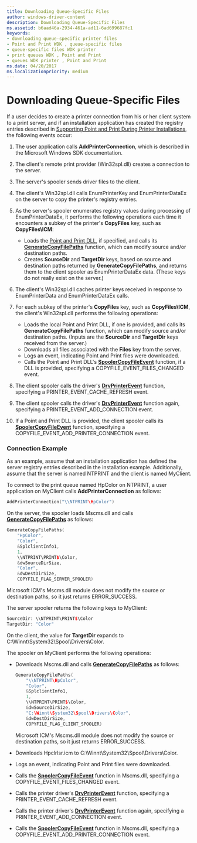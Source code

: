 ```yaml
---
title: Downloading Queue-Specific Files
author: windows-driver-content
description: Downloading Queue-Specific Files
ms.assetid: b6aad46a-2934-461a-ad11-6ad699687fc1
keywords:
- downloading queue-specific printer files
- Point and Print WDK , queue-specific files
- queue-specific files WDK printer
- print queues WDK , Point and Print
- queues WDK printer , Point and Print
ms.date: 04/20/2017
ms.localizationpriority: medium
---
```


# Downloading Queue-Specific Files





If a user decides to create a printer connection from his or her client system to a print server, and if an installation application has created the registry entries described in [Supporting Point and Print During Printer Installations](supporting-point-and-print-during-printer-installations.md), the following events occur:

1.  The user application calls **AddPrinterConnection**, which is described in the Microsoft Windows SDK documentation.

2.  The client's remote print provider (Win32spl.dll) creates a connection to the server.

3.  The server's spooler sends driver files to the client.

4.  The client's Win32spl.dll calls EnumPrinterKey and EnumPrinterDataEx on the server to copy the printer's registry entries.

5.  As the server's spooler enumerates registry values during processing of EnumPrinterDataEx, it performs the following operations each time it encounters a subkey of the printer's **CopyFiles** key, such as **CopyFiles\\ICM**:
    -   Loads the [Point and Print DLL](point-and-print-dlls.md), if specified, and calls its [**GenerateCopyFilePaths**](https://msdn.microsoft.com/library/windows/hardware/ff549896) function, which can modify source and/or destination paths.
    -   Creates **SourceDir** and **TargetDir** keys, based on source and destination paths returned by **GenerateCopyFilePaths**, and returns them to the client spooler as EnumPrinterDataEx data. (These keys do not really exist on the server.)

6.  The client's Win32spl.dll caches printer keys received in response to EnumPrinterData and EnumPrinterDataEx calls.

7.  For each subkey of the printer's **CopyFiles** key, such as **CopyFiles\\ICM**, the client's Win32spl.dll performs the following operations:
    -   Loads the local Point and Print DLL, if one is provided, and calls its **GenerateCopyFilePaths** function, which can modify source and/or destination paths. (Inputs are the **SourceDir** and **TargetDir** keys received from the server.)
    -   Downloads all files associated with the **Files** key from the server.
    -   Logs an event, indicating Point and Print files were downloaded.
    -   Calls the Point and Print DLL's [**SpoolerCopyFileEvent**](https://msdn.microsoft.com/library/windows/hardware/ff562681) function, if a DLL is provided, specifying a COPYFILE\_EVENT\_FILES\_CHANGED event.

8.  The client spooler calls the driver's [**DrvPrinterEvent**](https://msdn.microsoft.com/library/windows/hardware/ff548564) function, specifying a PRINTER\_EVENT\_CACHE\_REFRESH event.

9.  The client spooler calls the driver's [**DrvPrinterEvent**](https://msdn.microsoft.com/library/windows/hardware/ff548564) function again, specifying a PRINTER\_EVENT\_ADD\_CONNECTION event.

10. If a Point and Print DLL is provided, the client spooler calls its [**SpoolerCopyFileEvent**](https://msdn.microsoft.com/library/windows/hardware/ff562681) function, specifying a COPYFILE\_EVENT\_ADD\_PRINTER\_CONNECTION event.

### Connection Example

As an example, assume that an installation application has defined the server registry entries described in the installation example. Additionally, assume that the server is named NTPRINT and the client is named MyClient.

To connect to the print queue named HpColor on NTPRINT, a user application on MyClient calls **AddPrinterConnection** as follows:

```cpp
AddPrinterConnection("\\NTPRINT\HpColor")
```

On the server, the spooler loads Mscms.dll and calls [**GenerateCopyFilePaths**](https://msdn.microsoft.com/library/windows/hardware/ff549896) as follows:

```cpp
GenerateCopyFilePaths(
    "HpColor",
    "Color",
    &SplclientInfo1,
    1,
    \\NTPRINT\PRINT$\Color,
    &dwSourceDirSize,
    "Color",
    &dwDestDirSize,
    COPYFILE_FLAG_SERVER_SPOOLER)
```

Microsoft ICM's Mscms.dll module does not modify the source or destination paths, so it just returns ERROR\_SUCCESS.

The server spooler returns the following keys to MyClient:

```cpp
SourceDir: \\NTPRINT\PRINT$\Color
TargetDir: "Color"
```

On the client, the value for **TargetDir** expands to C:\\Winnt\\System32\\Spool\\Drivers\\Color.

The spooler on MyClient performs the following operations:

-   Downloads Mscms.dll and calls [**GenerateCopyFilePaths**](https://msdn.microsoft.com/library/windows/hardware/ff549896) as follows:

    ```cpp
    GenerateCopyFilePaths(
        "\\NTPRINT\HpColor",
        "Color",
        &SplclientInfo1,
        1,
        \\NTPRINT\PRINT$\Color,
        &dwSourceDirSize,
        "C:\Winnt\System32\Spool\Drivers\Color",
        &dwDestDirSize,
        COPYFILE_FLAG_CLIENT_SPOOLER)
    ```

    Microsoft ICM's Mscms.dll module does not modify the source or destination paths, so it just returns ERROR\_SUCCESS.

-   Downloads Hpclrlsr.icm to C:\\Winnt\\System32\\Spool\\Drivers\\Color.

-   Logs an event, indicating Point and Print files were downloaded.

-   Calls the [**SpoolerCopyFileEvent**](https://msdn.microsoft.com/library/windows/hardware/ff562681) function in Mscms.dll, specifying a COPYFILE\_EVENT\_FILES\_CHANGED event.

-   Calls the printer driver's [**DrvPrinterEvent**](https://msdn.microsoft.com/library/windows/hardware/ff548564) function, specifying a PRINTER\_EVENT\_CACHE\_REFRESH event.

-   Calls the printer driver's [**DrvPrinterEvent**](https://msdn.microsoft.com/library/windows/hardware/ff548564) function again, specifying a PRINTER\_EVENT\_ADD\_CONNECTION event.

-   Calls the [**SpoolerCopyFileEvent**](https://msdn.microsoft.com/library/windows/hardware/ff562681) function in Mscms.dll, specifying a COPYFILE\_EVENT\_ADD\_PRINTER\_CONNECTION event.

 

 





